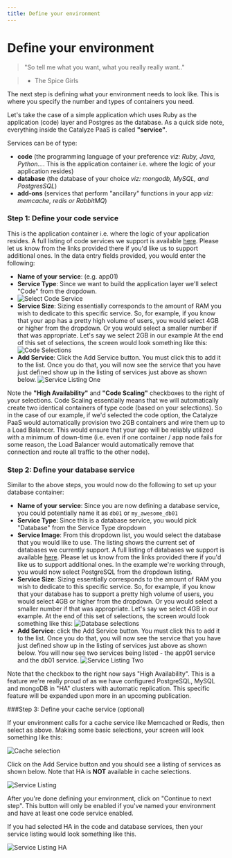 ```yaml
---
title: Define your environment
---
```


# Define your environment

> "So tell me what you want, what you really really want.."

> - The Spice Girls

The next step is defining what your environment needs to look like. This is where you specify the number and types of containers you need.

Let's take the case of a simple application which uses Ruby as the application (code) layer and Postgres as the database. As a quick side note, everything inside the Catalyze PaaS is called **"service"**.

Services can be of type:

- **code** (the programming language of your preference *viz: Ruby, Java, Python...*. This is the application container i.e. where the logic of your application resides)
- **database** (the database of your choice *viz: mongodb, MySQL, and PostgresSQL*)
- **add-ons** (services that perform "ancillary" functions in your app *viz: memcache, redis or RabbitMQ*)

### Step 1: Define your code service

This is the application container i.e. where the logic of your application resides. A full listing of code services we support is available [here](//resources.catalyze.io/paas/getting-started/deploying-your-first-app/supported-languages-frameworks/). Please let us know from the links provided there if you'd like us to support additional ones. In the data entry fields provided, you would enter the following:

- **Name of your service**: (e.g. app01)
- **Service Type**: Since we want to build the application layer we'll select "Code" from the dropdown.
- ![Select Code Service](http://cdn2.dropmark.com/45280/5172f7da631a6d164be6f96ab9e92facd8849475/db_select-code.png)
- **Service Size**: Sizing essentially corresponds to the amount of RAM you wish to dedicate to this specific service. So, for example, if you know that your app has a pretty high volume of users, you would select 4GB or higher from the dropdown. Or you would select a smaller number if that was appropriate. Let's say we select 2GB in our example
At the end of this set of selections, the screen would look something like this:
![Code Selections](http://cdn2.dropmark.com/45280/1dcc0fd76994a0844ee205cfd90d713f6c772d33/db_code-defined.png)
- **Add Service**: Click the Add Service button. You must click this to add it to the list. Once you do that, you will now see the service that you have just defined show up in the listing of services just above as shown below.
![Service Listing One](http://cdn2.dropmark.com/45280/091831e583b2ba067a507a425e4e4c552b6a43b8/db_added-services.png)

Note the **"High Availability"** and **"Code Scaling"** checkboxes to the right of your selections. Code Scaling essentially means that we will automatically create two identical containers of type code (based on your selections). So in the case of our example, if we'd selected the code option, the Catalyze PaaS would automatically provision two 2GB containers and wire them up to a Load Balancer. This would ensure that your app will be reliably utilized with a minimum of down-time (i.e. even if one container / app node fails for some reason, the Load Balancer would automatically remove that connection and route all traffic to the other node).

### Step 2: Define your database service
Similar to the above steps, you would now do the following to set up your database container:

- **Name of your service**: Since you are now defining a database service, you could potentially name it as `db01` or `my_awesome_db01`
- **Service Type**: Since this is a database service, you would pick "Database" from the Service Type dropdown
- **Service Image**: From this dropdown list, you would select the database that you would like to use. The listing shows the current set of databases we currently support. A full listing of databases we support is available [here](//resources.catalyze.io/paas/getting-started/deploying-your-first-app/supported-databases/). Please let us know from the links provided there if you'd like us to support additional ones. In the example we're working through, you would now select PostgreSQL from the dropdown listing.
- **Service Size**: Sizing essentially corresponds to the amount of RAM you wish to dedicate to this specific service. So, for example, if you know that your database has to support a pretty high volume of users, you would select 4GB or higher from the dropdown. Or you would select a smaller number if that was appropriate. Let's say we select 4GB in our example.
At the end of this set of selections, the screen would look something like this:
![Database selections](http://cdn2.dropmark.com/45280/68c21bf981908a32f868b54004919dc1f533a3b8/db_added-database.png)
- **Add Service**: click the Add Service button. You must click this to add it to the list. Once you do that, you will now see the service that you have just defined show up in the listing of services just above as shown below. You will now see two services being listed - the app01 service and the db01 service.
![Service Listing Two](http://cdn2.dropmark.com/45280/26cb47d493f4093fd168f8e8c0a2d4fe910621f5/db_datbase-in-table.png)

Note that the checkbox to the right now says "High Availability". This is a feature we're really proud of as we have configured PostgreSQL, MySQL and mongoDB in "HA" clusters with automatic replication. This specific feature will be expanded upon more in an upcoming publication.

###Step 3: Define your cache service (optional)

If your environment calls for a cache service like Memcached or Redis, then select as above. Making some basic selections, your screen will look something like this:

![Cache selection](http://cdn2.dropmark.com/45280/ce12d6967ffbba613dedf2f7f8cb8c54d0ee22b7/db_cache-selected.png)

Click on the Add Service button and you should see a listing of services as shown below. Note that HA is **NOT** available in cache selections.

![Service Listing](http://cdn2.dropmark.com/45280/0c51d836f0da3c663020a543dad9afc52d5210f2/db_all-services.png)

After you're done defining your environment, click on "Continue to next step". This button will only be enabled if you've named your environment and have at least one code service enabled.

If you had selected HA in the code and database services, then your service listing would look something like this.

![Service Listing HA](http://cdn2.dropmark.com/45280/97b2dad30c3e9bc7f9f886c097899c4aada9bdf7/db_ha-services.png)